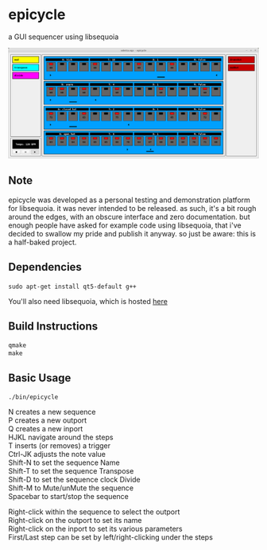 # epicycle
a GUI sequencer using libsequoia

![Epicycle Screenshot](img/screenshot.png)

## Note
epicycle was developed as a personal testing and demonstration platform for
libsequoia. it was never intended to be released. as such, it's a bit rough
around the edges, with an obscure interface and zero documentation. but enough
people have asked for example code using libsequoia, that i've decided to
swallow my pride and publish it anyway. so just be aware: this is a half-baked
project.

## Dependencies
```
sudo apt-get install qt5-default g++
```
You'll also need libsequoia, which is hosted [here](https://github.com/chronopoulos/libsequoia)

## Build Instructions
```
qmake
make
```

## Basic Usage
```
./bin/epicycle
```

N creates a new sequence  
P creates a new outport  
Q creates a new inport  
HJKL navigate around the steps  
T inserts (or removes) a trigger  
Ctrl-JK adjusts the note value  
Shift-N to set the sequence Name  
Shift-T to set the sequence Transpose  
Shift-D to set the sequence clock Divide  
Shift-M to Mute/unMute the sequence  
Spacebar to start/stop the sequence  

Right-click within the sequence to select the outport  
Right-click on the outport to set its name  
Right-click on the inport to set its various parameters  
First/Last step can be set by left/right-clicking under the steps  
